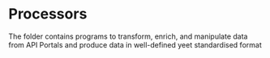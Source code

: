 # Processors

The folder contains programs to transform, enrich, and manipulate data from API Portals and produce data in well-defined yeet standardised format